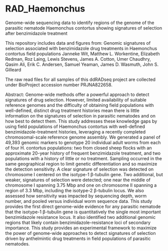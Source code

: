 # RAD_Haemonchus
Genome-wide sequencing data to identify regions of the genome of the parasitic nematode Haemonchus contortus showing signatures of selection after benzimidazole treatment

This repository includes data and figures from:
Genomic signatures of selection associated with benzimidazole drug treatments in Haemonchus contortus field populations 
Janneke Wit, Matthew L. Workentine, Elizabeth Redman, Roz Laing, Lewis Stevens, James A. Cotton, Umer Chaudhry, Qasim Ali, Erik C. Andersen, Samuel Yeaman, James D. Wasmuth, John S. Gilleard

The raw read files for all samples of this ddRADseq project are collected under BioProject accession number PRJNA822658.
 
Abstract:
Genome-wide methods offer a powerful approach to detect signatures of drug selection. However, limited availability of suitable reference genomes and the difficulty of obtaining field populations with well-defined, distinct drug treatment histories mean there is little information on the signatures of selection in parasitic nematodes and on how best to detect them. This study addresses these knowledge gaps by using field populations of Haemonchus contortus with well-defined benzimidazole-treatment histories, leveraging a recently completed chromosomal-scale reference genome assembly. We generated a panel of 49,393 genomic markers to genotype 20 individual adult worms from each of four H. contortus populations: two from closed sheep flocks with an approximate 20-year history of frequent benzimidazole treatment, and two populations with a history of little or no treatment. Sampling occurred in the same geographical region to limit genetic differentiation and so maximize the detection sensitivity. A clear signature of selection was detected on chromosome I centered on the isotype-1 β-tubulin gene. Two additional, but weaker, signatures of selection were detected; one near the middle of chromosome I spanning 3.75 Mbp and one on chromosome II spanning a region of 3.3 Mbp, including the isotype-2 β-tubulin locus. We also assessed how sensitivity was impacted by sequencing depth, worm number, and pooled versus individual worm sequence data.
This study provides the first direct genome-wide evidence for any parasitic nematode that the isotype-1 β-tubulin gene is quantitatively the single most important benzimidazole resistance locus. It also identified two additional genomic regions that likely contain benzimidazole-resistance loci of secondary importance. This study provides an experimental framework to maximize the power of genome-wide approaches to detect signatures of selection driven by anthelmintic drug treatments in field populations of parasitic nematodes.
